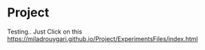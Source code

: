 # Project
Testing..
Just Click on this https://miladrouygari.github.io/Project/ExperimentsFiles/index.html



